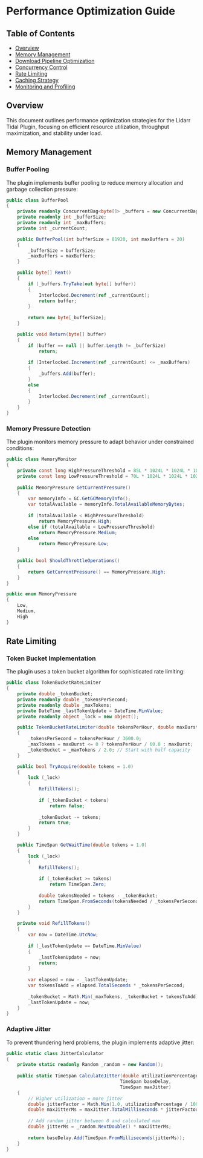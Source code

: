# Performance Optimization Guide

## Table of Contents
- [Overview](#overview)
- [Memory Management](#memory-management)
- [Download Pipeline Optimization](#download-pipeline-optimization)
- [Concurrency Control](#concurrency-control)
- [Rate Limiting](#rate-limiting)
- [Caching Strategy](#caching-strategy)
- [Monitoring and Profiling](#monitoring-and-profiling)

## Overview

This document outlines performance optimization strategies for the Lidarr Tidal Plugin, focusing on efficient resource utilization, throughput maximization, and stability under load.

## Memory Management

### Buffer Pooling

The plugin implements buffer pooling to reduce memory allocation and garbage collection pressure:

```csharp
public class BufferPool
{
    private readonly ConcurrentBag<byte[]> _buffers = new ConcurrentBag<byte[]>();
    private readonly int _bufferSize;
    private readonly int _maxBuffers;
    private int _currentCount;

    public BufferPool(int bufferSize = 81920, int maxBuffers = 20)
    {
        _bufferSize = bufferSize;
        _maxBuffers = maxBuffers;
    }

    public byte[] Rent()
    {
        if (_buffers.TryTake(out byte[] buffer))
        {
            Interlocked.Decrement(ref _currentCount);
            return buffer;
        }
        
        return new byte[_bufferSize];
    }

    public void Return(byte[] buffer)
    {
        if (buffer == null || buffer.Length != _bufferSize)
            return;
            
        if (Interlocked.Increment(ref _currentCount) <= _maxBuffers)
        {
            _buffers.Add(buffer);
        }
        else
        {
            Interlocked.Decrement(ref _currentCount);
        }
    }
}
```

### Memory Pressure Detection

The plugin monitors memory pressure to adapt behavior under constrained conditions:

```csharp
public class MemoryMonitor
{
    private const long HighPressureThreshold = 85L * 1024L * 1024L * 1024L; // 85% of 2GB
    private const long LowPressureThreshold = 70L * 1024L * 1024L * 1024L;  // 70% of 2GB
    
    public MemoryPressure GetCurrentPressure()
    {
        var memoryInfo = GC.GetGCMemoryInfo();
        var totalAvailable = memoryInfo.TotalAvailableMemoryBytes;
        
        if (totalAvailable < HighPressureThreshold)
            return MemoryPressure.High;
        else if (totalAvailable < LowPressureThreshold)
            return MemoryPressure.Medium;
        else
            return MemoryPressure.Low;
    }
    
    public bool ShouldThrottleOperations()
    {
        return GetCurrentPressure() == MemoryPressure.High;
    }
}

public enum MemoryPressure
{
    Low,
    Medium,
    High
}
```

## Rate Limiting

### Token Bucket Implementation

The plugin uses a token bucket algorithm for sophisticated rate limiting:

```csharp
public class TokenBucketRateLimiter
{
    private double _tokenBucket;
    private readonly double _tokensPerSecond;
    private readonly double _maxTokens;
    private DateTime _lastTokenUpdate = DateTime.MinValue;
    private readonly object _lock = new object();

    public TokenBucketRateLimiter(double tokensPerHour, double maxBurst = 0)
    {
        _tokensPerSecond = tokensPerHour / 3600.0;
        _maxTokens = maxBurst <= 0 ? tokensPerHour / 60.0 : maxBurst;
        _tokenBucket = _maxTokens / 2.0; // Start with half capacity
    }

    public bool TryAcquire(double tokens = 1.0)
    {
        lock (_lock)
        {
            RefillTokens();
            
            if (_tokenBucket < tokens)
                return false;
                
            _tokenBucket -= tokens;
            return true;
        }
    }

    public TimeSpan GetWaitTime(double tokens = 1.0)
    {
        lock (_lock)
        {
            RefillTokens();
            
            if (_tokenBucket >= tokens)
                return TimeSpan.Zero;
                
            double tokensNeeded = tokens - _tokenBucket;
            return TimeSpan.FromSeconds(tokensNeeded / _tokensPerSecond);
        }
    }

    private void RefillTokens()
    {
        var now = DateTime.UtcNow;
        
        if (_lastTokenUpdate == DateTime.MinValue)
        {
            _lastTokenUpdate = now;
            return;
        }
        
        var elapsed = now - _lastTokenUpdate;
        var tokensToAdd = elapsed.TotalSeconds * _tokensPerSecond;
        
        _tokenBucket = Math.Min(_maxTokens, _tokenBucket + tokensToAdd);
        _lastTokenUpdate = now;
    }
}
```

### Adaptive Jitter

To prevent thundering herd problems, the plugin implements adaptive jitter:

```csharp
public static class JitterCalculator
{
    private static readonly Random _random = new Random();
    
    public static TimeSpan CalculateJitter(double utilizationPercentage, 
                                          TimeSpan baseDelay,
                                          TimeSpan maxJitter)
    {
        // Higher utilization = more jitter
        double jitterFactor = Math.Min(1.0, utilizationPercentage / 100.0);
        double maxJitterMs = maxJitter.TotalMilliseconds * jitterFactor;
        
        // Add random jitter between 0 and calculated max
        double jitterMs = _random.NextDouble() * maxJitterMs;
        
        return baseDelay.Add(TimeSpan.FromMilliseconds(jitterMs));
    }
}
```